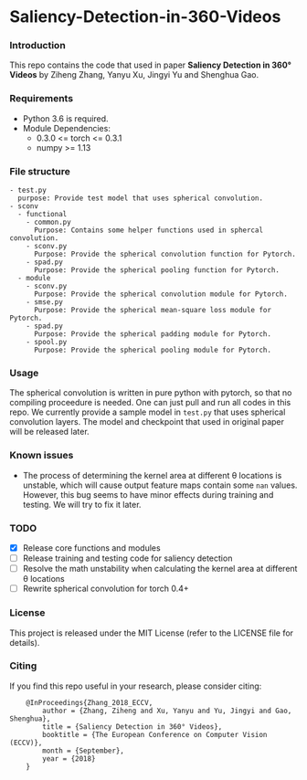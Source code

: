 # Saliency-Detection-in-360-Videos

### Introduction
This repo contains the code that used in paper **Saliency Detection in 360° Videos** by Ziheng Zhang, Yanyu Xu, Jingyi Yu and Shenghua Gao.

### Requirements
  - Python 3.6 is required.
  - Module Dependencies:
    - 0.3.0 <= torch <= 0.3.1 
    - numpy >= 1.13
  
### File structure
```
- test.py
  purpose: Provide test model that uses spherical convolution.
- sconv
  - functional
    - common.py
      Purpose: Contains some helper functions used in sphercal convolution.
    - sconv.py
      Purpose: Provide the spherical convolution function for Pytorch.
    - spad.py
      Purpose: Provide the spherical pooling function for Pytorch.
  - module
    - sconv.py
      Purpose: Provide the spherical convolution module for Pytorch.
    - smse.py
      Purpose: Provide the spherical mean-square loss module for Pytorch.
    - spad.py
      Purpose: Provide the spherical padding module for Pytorch.
    - spool.py
      Purpose: Provide the spherical pooling module for Pytorch.
```

### Usage
  The spherical convolution is written in pure python with pytorch, so that no compiling proceedure is needed. One can just pull and run all codes in this repo. We currently provide a sample model in `test.py` that uses spherical convolution layers. The model and checkpoint that used in original paper will be released later.
  
### Known issues
  - The process of determining the kernel area at different θ locations is unstable, which will cause output feature maps contain some `nan` values. However, this bug seems to have minor effects during training and testing. We will try to fix it later.
  
### TODO
  - [x] Release core functions and modules
  - [ ] Release training and testing code for saliency detection
  - [ ] Resolve the math unstability when calculating the kernel area at different θ locations
  - [ ] Rewrite spherical convolution for torch 0.4+

### License

This project is released under the MIT License (refer to the LICENSE file for details).

### Citing

If you find this repo useful in your research, please consider citing:
```
    @InProceedings{Zhang_2018_ECCV,
        author = {Zhang, Ziheng and Xu, Yanyu and Yu, Jingyi and Gao, Shenghua},
        title = {Saliency Detection in 360° Videos},
        booktitle = {The European Conference on Computer Vision (ECCV)},
        month = {September},
        year = {2018}
    }
```
